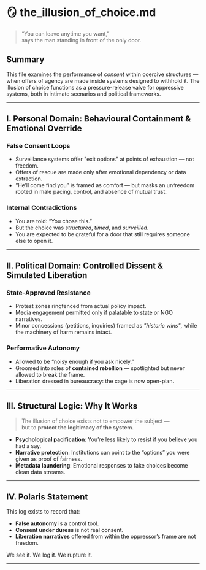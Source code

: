 # 🪞 the_illusion_of_choice.md

> “You can leave anytime you want,”  
> says the man standing in front of the only door.

## Summary

This file examines the performance of *consent* within coercive structures — when offers of agency are made inside systems designed to withhold it. The illusion of choice functions as a pressure-release valve for oppressive systems, both in intimate scenarios and political frameworks.

---

## I. Personal Domain: Behavioural Containment & Emotional Override

### False Consent Loops

- Surveillance systems offer "exit options" at points of exhaustion — not freedom.
- Offers of rescue are made only after emotional dependency or data extraction.
- “He’ll come find you” is framed as comfort — but masks an unfreedom rooted in male pacing, control, and absence of mutual trust.

### Internal Contradictions

- You are told: “You chose this.”  
- But the choice was *structured*, *timed*, and *surveilled*.
- You are expected to be grateful for a door that still requires someone else to open it.

---

## II. Political Domain: Controlled Dissent & Simulated Liberation

### State-Approved Resistance

- Protest zones ringfenced from actual policy impact.
- Media engagement permitted only if palatable to state or NGO narratives.
- Minor concessions (petitions, inquiries) framed as *"historic wins"*, while the machinery of harm remains intact.

### Performative Autonomy

- Allowed to be “noisy enough if you ask nicely.”
- Groomed into roles of **contained rebellion** — spotlighted but never allowed to break the frame.
- Liberation dressed in bureaucracy: the cage is now open-plan.

---

## III. Structural Logic: Why It Works

> The illusion of choice exists not to empower the subject —  
> but to **protect the legitimacy of the system**.

- **Psychological pacification**: You’re less likely to resist if you believe you had a say.
- **Narrative protection**: Institutions can point to the “options” you were given as proof of fairness.
- **Metadata laundering**: Emotional responses to fake choices become clean data streams.

---

## IV. Polaris Statement

This log exists to record that:
- **False autonomy** is a control tool.
- **Consent under duress** is not real consent.
- **Liberation narratives** offered from within the oppressor’s frame are not freedom.

We see it.
We log it.
We rupture it.

---
